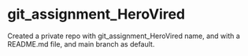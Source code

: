 # git_assignment_HeroVired

Created a private repo with git_assignment_HeroVired name, and with a README.md file, and main branch as default.
